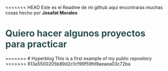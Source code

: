 <<<<<<< HEAD
Este es el Readme de mi github aqui encontraras muchas cosas
hecho por <b>Josafat Morales</b>

<h1 style="color: darkslategray">Quiero hacer algunos proyectos para practicar</h1>
=======
# Hyperblog
This is a first example of my public repository
>>>>>>> 613a5500205b89d2c1cf99f59fd9aeaea03c72ba
